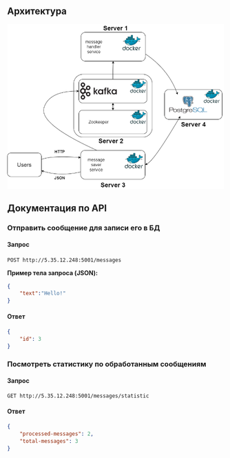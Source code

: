 ## Архитектура
![architecture.png](https://github.com/asmalin/message-hadling-microservices/blob/main/arch.png?raw=true)
## Документация по API
### Отправить сообщение для записи его в БД
#### Запрос

```http
POST http://5.35.12.248:5001/messages
```

**Пример тела запроса (JSON):**
```json
{
    "text":"Hello!"
}
```

#### Ответ

```json
{
    "id": 3
}
```
### Посмотреть статистику по обработанным сообщениям
#### Запрос

```http
GET http://5.35.12.248:5001/messages/statistic
```

#### Ответ

```json
{
    "processed-messages": 2,
    "total-messages": 3
}
```
